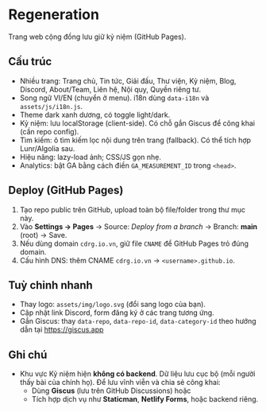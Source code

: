 # Regeneration

Trang web cộng đồng lưu giữ kỷ niệm (GitHub Pages).

## Cấu trúc
- Nhiều trang: Trang chủ, Tin tức, Giải đấu, Thư viện, Kỷ niệm, Blog, Discord, About/Team, Liên hệ, Nội quy, Quyền riêng tư.
- Song ngữ VI/EN (chuyển ở menu). i18n dùng `data-i18n` và `assets/js/i18n.js`.
- Theme dark xanh dương, có toggle light/dark.
- Kỷ niệm: lưu localStorage (client-side). Có chỗ gắn Giscus để công khai (cần repo config).
- Tìm kiếm: ô tìm kiếm lọc nội dung trên trang (fallback). Có thể tích hợp Lunr/Algolia sau.
- Hiệu năng: lazy-load ảnh; CSS/JS gọn nhẹ.
- Analytics: bật GA bằng cách điền `GA_MEASUREMENT_ID` trong `<head>`.

## Deploy (GitHub Pages)
1. Tạo repo public trên GitHub, upload toàn bộ file/folder trong thư mục này.
2. Vào **Settings → Pages** → Source: *Deploy from a branch* → Branch: **main** (root) → Save.
3. Nếu dùng domain `cdrg.io.vn`, giữ file `CNAME` để GitHub Pages trỏ đúng domain.
4. Cấu hình DNS: thêm CNAME `cdrg.io.vn` → `<username>.github.io`.

## Tuỳ chỉnh nhanh
- Thay logo: `assets/img/logo.svg` (đổi sang logo của bạn).
- Cập nhật link Discord, form đăng ký ở các trang tương ứng.
- Gắn Giscus: thay `data-repo`, `data-repo-id`, `data-category-id` theo hướng dẫn tại https://giscus.app

## Ghi chú
- Khu vực Kỷ niệm hiện **không có backend**. Dữ liệu lưu cục bộ (mỗi người thấy bài của chính họ). Để lưu vĩnh viễn và chia sẻ công khai:
  - Dùng **Giscus** (lưu trên GitHub Discussions) hoặc
  - Tích hợp dịch vụ như **Staticman**, **Netlify Forms**, hoặc backend riêng.
